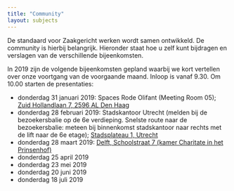 ```yaml
---
title: "Community"
layout: subjects
---
```


De standaard voor Zaakgericht werken wordt samen ontwikkeld. De community is
hierbij belangrijk. Hieronder staat hoe u zelf kunt bijdragen en verslagen van
de verschillende bijeenkomsten.

In 2019 zijn de volgende bijeenkomsten gepland waarbij we kort vertellen over
onze voortgang van de voorgaande maand. Inloop is vanaf 9.30. Om 10.00 starten
de presentaties:

* donderdag 31 januari 2019: Spaces Rode Olifant (Meeting Room 05); [Zuid Hollandlaan 7, 2596 AL Den Haag](https://www.google.com/maps/place/Spaces+Rode+Olifant/@52.0879617,4.317846,17z/data=!3m1!4b1!4m5!3m4!1s0x47c5b73e491ca051:0x85bd82c08d0ce87f!8m2!3d52.0879617!4d4.3200347)
* donderdag 28 februari 2019: Stadskantoor Utrecht (melden bij de bezoekersbalie op de 6e verdieping. Snelste route naar de bezoekersbalie: meteen bij binnenkomst stadskantoor naar rechts met de lift naar de 6e etage); [Stadsplateau 1, Utrecht](https://www.google.com/maps/place/Burgerzaken+Utrecht/@52.0897171,5.107925,15z/data=!4m5!3m4!1s0x0:0x5c127730dfd74523!8m2!3d52.0897171!4d5.107925)
* donderdag 28 maart 2019: [Delft, Schoolstraat 7 (kamer Charitate in het Prinsenhof)](https://www.google.com/maps/place/Schoolstraat+7,+2611+HS+Delft/@52.0123736,4.3518445,17z/data=!3m1!4b1!4m5!3m4!1s0x47c5b5c45debb663:0x406f496add9877e!8m2!3d52.0123736!4d4.3540332)
* donderdag 25 april 2019
* donderdag 23 mei 2019
* donderdag 20 juni 2019
* donderdag 18 juli 2019
